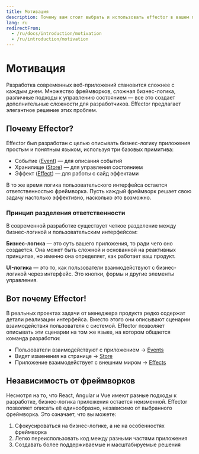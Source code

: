 ```yaml
---
title: Мотивация
description: Почему вам стоит выбрать и использовать effector в вашем проекте
lang: ru
redirectFrom:
  - /ru/docs/introduction/motivation
  - /ru/introduction/motivation
---
```


# Мотивация

Разработка современных веб-приложений становится сложнее с каждым днем. Множество фреймворков, сложная бизнес-логика, различные подходы к управлению состоянием — все это создает дополнительные сложности для разработчиков. Effector предлагает элегантное решение этих проблем.

## Почему Effector?

Effector был разработан с целью описывать бизнес-логику приложения простым и понятным языком, используя три базовых примитива:

- Событие ([Event](/ru/api/effector/Event)) — для описания событий
- Хранилище ([Store](/ru/api/effector/Store)) — для управления состоянием
- Эффект ([Effect](/ru/api/effector/Effect)) — для работы с сайд эффектами

В то же время логика пользовательского интерфейса остается ответственностью фреймворка.
Пусть каждый фреймворк решает свою задачу настолько эффективно, насколько это возможно.

### Принцип разделения ответственности

В современной разработке существует четкое разделение между бизнес-логикой и пользовательским интерфейсом:

**Бизнес-логика** — это суть вашего приложения, то ради чего оно создается. Она может быть сложной и основанной на реактивных принципах, но именно она определяет, как работает ваш продукт.

**UI-логика** — это то, как пользователи взаимодействуют с бизнес-логикой через интерфейс. Это кнопки, формы и другие элементы управления.

## Вот почему Effector!

В реальных проектах задачи от менеджера продукта редко содержат детали реализации интерфейса. Вместо этого они описывают сценарии взаимодействия пользователя с системой. Effector позволяет описывать эти сценарии на том же языке, на котором общается команда разработки:

- Пользователи взаимодействуют с приложением → [Events](/ru/api/effector/Event)
- Видят изменения на странице → [Store](/ru/api/effector/Store)
- Приложение взаимодействует с внешним миром → [Effects](/ru/api/effector/Effect)

## Независимость от фреймворков

Несмотря на то, что React, Angular и Vue имеют разные подходы к разработке, бизнес-логика приложения остается неизменной. Effector позволяет описать её единообразно, независимо от выбранного фреймворка.
Это означает, что вы можете:

1. Сфокусироваться на бизнес-логике, а не на особенностях фреймворка
2. Легко переиспользовать код между разными частями приложения
3. Создавать более поддерживаемые и масштабируемые решения
